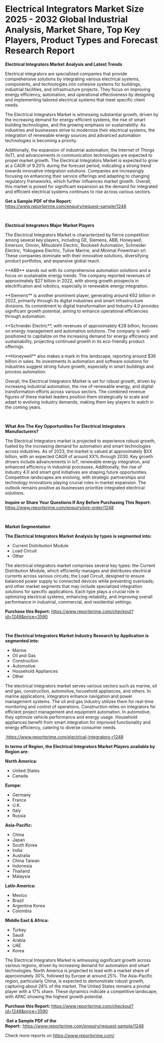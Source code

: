 <p><h1>Electrical Integrators Market Size 2025 - 2032 Global Industrial Analysis, Market Share, Top Key Players, Product Types and Forecast Research Report</h1></p><p><strong>Electrical Integrators Market Analysis and Latest Trends</strong></p>
<p><p>Electrical integrators are specialized companies that provide comprehensive solutions by integrating various electrical systems, components, and technologies into cohesive systems for buildings, industrial facilities, and infrastructure projects. They focus on improving energy efficiency, automation, and operational effectiveness by designing and implementing tailored electrical systems that meet specific client needs.</p><p>The Electrical Integrators Market is witnessing substantial growth, driven by the increasing demand for energy-efficient systems, the rise of smart building technologies, and the growing emphasis on sustainability. As industries and businesses strive to modernize their electrical systems, the integration of renewable energy sources and advanced automation technologies is becoming a priority. </p><p>Additionally, the expansion of industrial automation, the Internet of Things (IoT), and advancements in communication technologies are expected to propel market growth. The Electrical Integrators Market is expected to grow at a CAGR of 9.20% during the forecast period, indicating a strong trend towards innovative integration solutions. Companies are increasingly focusing on enhancing their service offerings and adapting to changing regulatory frameworks, which further influences market growth. Overall, this market is poised for significant expansion as the demand for integrated and efficient electrical systems continues to rise across various sectors.</p></p>
<p><strong>Get a Sample PDF of the Report:&nbsp;</strong> <a href="https://www.reportprime.com/enquiry/request-sample/1248?utm_campaign=3072&utm_medium=2&utm_source=Github&utm_content=ia&utm_term=18032025&utm_id=electrical-integrators">https://www.reportprime.com/enquiry/request-sample/1248</a></p>
<p>&nbsp;</p>
<p><strong>Electrical Integrators Major Market Players</strong></p>
<p><p>The Electrical Integrators Market is characterized by fierce competition among several key players, including GE, Siemens, ABB, Honeywell, Emerson, Omron, Mitsubishi Electric, Rockwell Automation, Schneider Electric, Yokogawa Electric, Tulive Marine, and Minimal Powertrain srl. These companies dominate with their innovative solutions, diversifying product portfolios, and expansive global reach.</p><p>**ABB** stands out with its comprehensive automation solutions and a focus on sustainable energy trends. The company reported revenues of approximately $27 billion in 2022, with strong growth prospects in electrification and robotics, especially in renewable energy integration.</p><p>**Siemens** is another prominent player, generating around €62 billion in 2022, primarily through its digital industries and smart infrastructure divisions. Its commitment to digital transformation and Industry 4.0 provides significant growth potential, aiming to enhance operational efficiencies through automation.</p><p>**Schneider Electric**, with revenues of approximately €28 billion, focuses on energy management and automation solutions. The company is well-positioned to capitalize on the increasing demand for energy efficiency and sustainability, projecting continued growth in its eco-friendly product offerings.</p><p>**Honeywell** also makes a mark in this landscape, reporting around $36 billion in sales. Its investments in automation and software solutions for industries suggest strong future growth, especially in smart buildings and process automation.</p><p>Overall, the Electrical Integrators Market is set for robust growth, driven by increasing industrial automation, the rise of renewable energy, and digital transformation efforts across various sectors. The combined revenue figures of these market leaders position them strategically to scale and adapt to evolving industry demands, making them key players to watch in the coming years.</p></p>
<p>&nbsp;</p>
<p><strong>What Are The Key Opportunities For Electrical Integrators Manufacturers?</strong></p>
<p><p>The Electrical Integrators market is projected to experience robust growth, fueled by the increasing demand for automation and smart technologies across industries. As of 2023, the market is valued at approximately $XX billion, with an expected CAGR of around XX% through 2030. Key growth drivers include advancements in IoT, renewable energy integration, and enhanced efficiency in industrial processes. Additionally, the rise of Industry 4.0 and smart grid initiatives are shaping future opportunities. Competitive landscapes are evolving, with strategic partnerships and technology innovations playing crucial roles in market expansion. The outlook remains positive as businesses prioritize integrated electrical solutions.</p></p>
<p><strong>Inquire or Share Your Questions If Any Before Purchasing This Report:</strong> <a href="https://www.reportprime.com/enquiry/pre-order/1248?utm_campaign=3072&utm_medium=2&utm_source=Github&utm_content=ia&utm_term=18032025&utm_id=electrical-integrators">https://www.reportprime.com/enquiry/pre-order/1248</a></p>
<p>&nbsp;</p>
<p><strong>Market Segmentation</strong></p>
<p><strong>The Electrical Integrators Market Analysis by types is segmented into:</strong></p>
<p><ul><li>Current Distribution Module</li><li>Load Circuit</li><li>Other</li></ul></p>
<p><p>The electrical integrators market comprises several key types: the Current Distribution Module, which efficiently manages and distributes electrical currents across various circuits; the Load Circuit, designed to ensure balanced power supply to connected devices while preventing overloads; and other market segments that may include specialized integration solutions for specific applications. Each type plays a crucial role in optimizing electrical systems, enhancing reliability, and improving overall performance in industrial, commercial, and residential settings.</p></p>
<p><strong>Purchase this Report:&nbsp;</strong><a href="https://www.reportprime.com/checkout?id=1248&price=3590&utm_campaign=3072&utm_medium=2&utm_source=Github&utm_content=ia&utm_term=18032025&utm_id=electrical-integrators">https://www.reportprime.com/checkout?id=1248&price=3590</a></p>
<p>&nbsp;</p>
<p><strong>The Electrical Integrators Market Industry Research by Application is segmented into:</strong></p>
<p><ul><li>Marine</li><li>Oil and Gas</li><li>Construction</li><li>Automotive</li><li>Household Appliances</li><li>Other</li></ul></p>
<p><p>The electrical integrators market serves various sectors such as marine, oil and gas, construction, automotive, household appliances, and others. In marine applications, integrators enhance navigation and power management systems. The oil and gas industry utilizes them for real-time monitoring and control of operations. Construction relies on integrators for efficient project management and equipment automation. In automotive, they optimize vehicle performance and energy usage. Household appliances benefit from smart integration for improved functionality and energy efficiency, catering to diverse consumer needs.</p></p>
<p><a href="https://www.reportprime.com/electrical-integrators-r1248?utm_campaign=3072&utm_medium=2&utm_source=Github&utm_content=ia&utm_term=18032025&utm_id=electrical-integrators">&nbsp;https://www.reportprime.com/electrical-integrators-r1248</a></p>
<p><strong>In terms of Region, the Electrical Integrators Market Players available by Region are:</strong></p>
<p>
    <p> <strong> North America: </strong>
        <ul>
            <li>United States</li>
            <li>Canada</li>
        </ul>
        </p> 
    <p> <strong> Europe: </strong>
        <ul>
            <li>Germany</li>
            <li>France</li>
            <li>U.K.</li>
            <li>Italy</li>
            <li>Russia</li>
        </ul>
        </p> 
    <p> <strong> Asia-Pacific: </strong>
        <ul>
            <li>China</li>
            <li>Japan</li>
            <li>South Korea</li>
            <li>India</li>
            <li>Australia</li>
            <li>China Taiwan</li>
            <li>Indonesia</li>
            <li>Thailand</li>
            <li>Malaysia</li>
        </ul>
        </p> 
    <p> <strong> Latin America: </strong>
        <ul>
            <li>Mexico</li>
            <li>Brazil</li>
            <li>Argentina Korea</li>
            <li>Colombia</li>
        </ul>
        </p> 
    <p> <strong> Middle East & Africa: </strong>
        <ul>
            <li>Turkey</li>
            <li>Saudi</li>
            <li>Arabia</li>
            <li>UAE</li>
            <li>Korea</li>
        </ul>
    </p>
    </p>
<p><p>The Electrical Integrators Market is witnessing significant growth across various regions, driven by increasing demand for automation and smart technologies. North America is projected to lead with a market share of approximately 30%, followed by Europe at around 25%. The Asia-Pacific region, particularly China, is expected to demonstrate robust growth, capturing about 28% of the market. The United States remains a pivotal player with a 17% share. These dynamics indicate a competitive landscape, with APAC showing the highest growth potential.</p></p>
<p><strong>Purchase this Report: </strong><a href="https://www.reportprime.com/checkout?id=1248&price=3590&utm_campaign=3072&utm_medium=2&utm_source=Github&utm_content=ia&utm_term=18032025&utm_id=electrical-integrators">https://www.reportprime.com/checkout?id=1248&price=3590</a></p>
<p>&nbsp;<strong>Get a Sample PDF of the Report:&nbsp;&nbsp;</strong><a href="https://www.reportprime.com/enquiry/request-sample/1248?utm_campaign=3072&utm_medium=2&utm_source=Github&utm_content=ia&utm_term=18032025&utm_id=electrical-integrators">https://www.reportprime.com/enquiry/request-sample/1248</a></p>
<p><strong></strong></p>
<p>Check more reports on <a href="https://www.reportprime.com/?utm_campaign=3072&utm_medium=2&utm_source=Github&utm_content=ia&utm_term=18032025&utm_id=electrical-integrators">https://www.reportprime.com/</a></p>